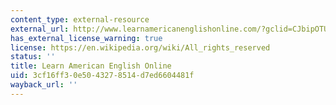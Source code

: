 ```yaml
---
content_type: external-resource
external_url: http://www.learnamericanenglishonline.com/?gclid=CJbipOTUlcoCFc4XHwodx
has_external_license_warning: true
license: https://en.wikipedia.org/wiki/All_rights_reserved
status: ''
title: Learn American English Online
uid: 3cf16ff3-0e50-4327-8514-d7ed6604481f
wayback_url: ''
---
```

